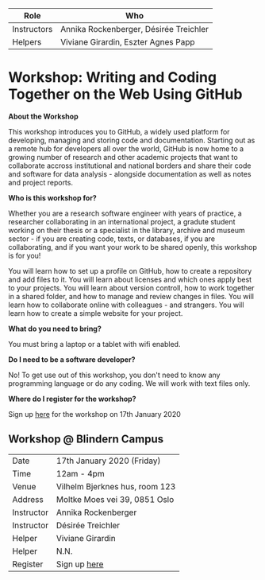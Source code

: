 |Role|Who|
|---|---|
|Instructors|Annika Rockenberger, Désirée Treichler|
|Helpers|Viviane Girardin, Eszter Agnes Papp|

# Workshop: Writing and Coding Together on the Web Using GitHub

**About the Workshop**

This workshop introduces you to GitHub, a widely used platform for developing, 
managing and storing code and documentation. Starting out as a remote hub for developers all over the world,
GitHub is now home to a growing number of research and other academic projects that
want to collaborate accross institutional and national borders and share their code and software for data analysis - 
alongside documentation as well as notes and project reports.

**Who is this workshop for?**

Whether you are a research software engineer with years of practice, a researcher collaborating in an
international project, a gradute student working on their thesis or a specialist in the library, archive 
and museum sector - if you are creating code, texts, or databases, if you are collaborating, and if you 
want your work to be shared openly, this workshop is for you!

You will learn how to set up a profile on GitHub, how to create a repository and add files to it.
You will learn about licenses and which ones apply best to your projects.
You will learn about version controll, how to work together in a shared folder, and how to manage and 
review changes in files.
You will learn how to collaborate online with colleagues - and strangers.
You will learn how to create a simple website for your project.

**What do you need to bring?**

You must bring a laptop or a tablet with wifi enabled.

**Do I need to be a software developer?**

No! To get use out of this workshop, you don't need to know any programming language or do any coding.
We will work with text files only.

**Where do I register for the workshop?**

Sign up [here]() for the workshop on 17th January 2020

## Workshop @ Blindern Campus

|||
|---|---|
|Date|17th January 2020 (Friday)|
|Time|12am - 4pm|
|Venue|Vilhelm Bjerknes hus, room 123|
|Address|Moltke Moes vei 39, 0851 Oslo|
|Instructor|Annika Rockenberger|
|Instructor|Désirée Treichler|
|Helper|Viviane Girardin|
|Helper|N.N.|
|Register|Sign up [here]()|


